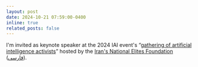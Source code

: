 ```yaml
---
layout: post
date: 2024-10-21 07:59:00-0400
inline: true
related_posts: false
---
```


I'm invited as keynote speaker at the 2024 IAI event's “[gathering of artificial intelligence activists](https://en.iaievent.com/gathering/)” hosted by the [Iran's National Elites Foundation](https://en.wikipedia.org/wiki/Iran%27s_National_Elites_Foundation) ([فارسی](https://iaievent.com/%da%af%d8%b1%d8%af%d9%87%d9%85%d8%a7%d8%a6%db%8c/)).
